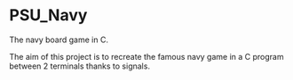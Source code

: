 # PSU_Navy
The navy board game in C.


The aim of this project is to recreate the famous navy game in a C program between 2 terminals thanks to signals.

